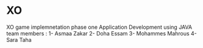 # XO
XO game implemnetation phase one 
Application Development using JAVA
team members :
1- Asmaa Zakar
2- Doha Essam 
3- Mohammes Mahrous
4- Sara Taha

